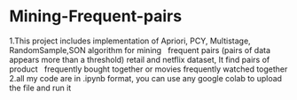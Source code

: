 # Mining-Frequent-pairs
<p>1.This project includes implementation of Apriori, PCY, Multistage, RandomSample,SON algorithm for mining &nbsp;&nbsp;frequent pairs (pairs of data appears more than a threshold) retail and netflix dataset, It find pairs of product &nbsp;&nbsp;frequently bought together or movies frequently watched together<br>
2.all my code are in .ipynb format, you can use any google colab to upload the file and run it<br></p>
  

